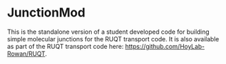 # JunctionMod
This is the standalone version of a student developed code for building simple molecular junctions for the RUQT transport code. It is also available as part of the RUQT transport code here: https://github.com/HoyLab-Rowan/RUQT.
